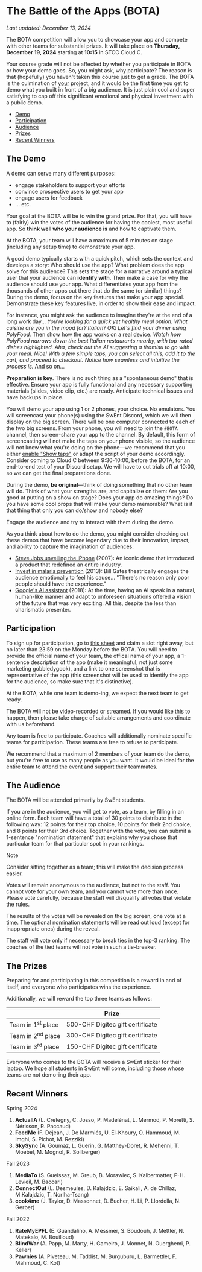 # The Battle of the Apps (BOTA)

_Last updated: December 13, 2024_

The BOTA competition will allow you to showcase your app and compete with other teams for substantial prizes. It will take place on <b>Thursday, December 19, 2024</b> starting at <b>10:15</b> in STCC Cloud C.

Your course grade will not be affected by whether you participate in BOTA or how your demo goes. So, you might ask, why participate? The reason is that (hopefully) you haven't taken this course just to get a grade.
The BOTA is the culmination of <u>your</u> project, and it would be the first time you get to demo what you built in front of a big audience.
It is just plain cool and super satisfying to cap off this significant emotional and physical investment with a public demo.

- [Demo](#the-demo)
- [Participation](#participation)
- [Audience](#the-audience)
- [Prizes](#the-prizes)
- [Recent Winners](#recent-winners)

## The Demo

A demo can serve many different purposes:
- engage stakeholders to support your efforts
- convince prospective users to get your app
- engage users for feedback
- ... etc.

Your goal at the BOTA will be to win the grand prize.
For that, you will have to (fairly) win the votes of the audience for having the coolest, most useful app.
So **think well who your audience is** and how to captivate them.

At the BOTA, your team will have a maximum of 5 minutes on stage (including any setup time) to demonstrate your app. 

A good demo typically starts with a quick pitch, which sets the context and develops a story: Who should use the app? What problem does the app solve for this audience? 
This sets the stage for a narrative around a typical user that your audience can **identify with**.
Then make a case for why the audience should use your app.
What differentiates your app from the thousands of other apps out there that do the same (or similar) things?
During the demo, focus on the key features that make your app special.
Demonstrate these key features live, in order to show their ease and impact.

For instance, you might ask the audience to imagine they're at the end of a long work day... _You're looking for a quick yet healthy meal option.
What cuisine are you in the mood for? Italian? OK!
Let's find your dinner using PolyFood._
Then show how the app works on a real device.
_Watch how PolyFood narrows down the best Italian restaurants nearby, with top-rated dishes highlighted.
Aha, check out the AI suggesting a tiramisu to go with your meal. Nice!
With a few simple taps, you can select all this, add it to the cart, and proceed to checkout.
Notice how seamless and intuitive the process is._ And so on...

**Preparation is key**.
There is no such thing as a "spontaneous demo" that is effective.
Ensure your app is fully functional and any necessary supporting materials (slides, video clip, etc.) are ready.
Anticipate technical issues and have backups in place.

You will demo your app using 1 or 2 phones, your choice.
No emulators.
You will screencast your phone(s) using the SwEnt Discord, which we will then display on the big screen.
There will be one computer connected to each of the two big screens.
From your phone, you will need to join the `#BOTA` channel, then screen-share your app to the channel.
By default, this form of screencasting will not make the taps on your phone visible, so the audience will not know what you're doing on the phone&mdash;we recommend that you either [enable "Show taps"](https://support.screenpal.com/portal/en/kb/articles/show-finger-taps-when-recording-on-your-android-device) or adapt the script of your demo accordingly.
Consider coming to Cloud C between 9:30-10:00, before the BOTA, for an end-to-end test of your Discord setup.
We will have to cut trials off at 10:00, so we can get the final preparations done.

During the demo, **be original**&mdash;think of doing something that no other team will do.
Think of what your strengths are, and capitalize on them: Are you good at putting on a show on stage? Does your app do amazing things? Do you have some cool props that will make your demo memorable?
What is it that thing that only you can do/show and nobody else?

Engage the audience and try to interact with them during the demo.

As you think about how to do the demo, you might consider checking out these demos that have become legendary due to their innovation, impact, and ability to capture the imagination of audiences:
- [Steve Jobs unveiling the iPhone](https://www.youtube.com/watch?v=MnrJzXM7a6o) (2007): An iconic demo that introduced a product that redefined an entire industry. 
- [Invest in malaria prevention](https://youtu.be/ZLkbWUNQbgk?si=YWUxtMmuIRybRJoF&t=235) (2013): Bill Gates theatrically engages the audience emotionally to feel his cause... "There's no reason only poor people should have the experience."
- [Google's AI assistant](https://www.youtube.com/watch?v=D5VN56jQMWM) (2018): At the time, having an AI speak in a natural, human-like manner and adapt to unforeseen situations offered a vision of the future that was very exciting. All this, despite the less than charismatic presenter.


## Participation

To sign up for participation, go to [this sheet](https://docs.google.com/spreadsheets/d/1PFXokDA03V1tDupfZQT8e8qROSqU0c4d3duxX6rcYtw/edit?usp=sharing) and claim a slot right away, but no later than 23:59 on the Monday before the BOTA.
You will need to provide the official name of your team, the offical name of your app, a 1-sentence description of the app (make it meaningful, not just some marketing gobbledygook), and a link to one screenshot that is representative of the app (this screenshot will be used to identify the app for the audience, so make sure that it's distinctive).

At the BOTA, while one team is demo-ing, we expect the next team to get ready.

The BOTA will not be video-recorded or streamed. If you would like this to happen, then please take charge of suitable arrangements and coordinate with us beforehand.

Any team is free to participate.
Coaches will additionally nominate specific teams for participation. These teams are free to refuse to participate.

We recommend that a maximum of 2 members of your team do the demo, but you're free to use as many people as you want.
It would be ideal for the entire team to attend the event and support their teammates.

## The Audience 

The BOTA will be attended primarily by SwEnt students.

If you are in the audience, you will get to vote, as a team, by filling in an online form. Each team will have a total of 30 points to distribute in the following way: 12 points for their top choice, 10 points for their 2nd choice, and 8 points for their 3rd choice. Together with the vote, you can submit a 1-sentence "nomination statement" that explains why you chose that particular team for that particular spot in your rankings.

>[!NOTE]
> Consider sitting together as a team; this will make the decision process easier.

Votes will remain anonymous to the audience, but not to the staff. You cannot vote for your own team, and you cannot vote more than once. Please vote carefully, because the staff will disqualify all votes that violate the rules.

The results of the votes will be revealed on the big screen, one vote at a time. The optional nomination statements will be read out loud (except for inappropriate ones) during the reveal.

The staff will vote only if necessary to break ties in the top-3 ranking.
The coaches of the tied teams will not vote in such a tie-breaker.

## The Prizes

Preparing for and participating in this competition is a reward in and of itself, and everyone who participates wins the experience.

Additionally, we will reward the top three teams as follows:

|                              |   Prize   |
|------------------------------|---------------------------------|
| Team in 1<sup>st</sup> place | 500-CHF Digitec gift certificate |
| Team in 2<sup>nd</sup> place | 300-CHF Digitec gift certificate |
| Team in 3<sup>rd</sup> place | 150-CHF Digitec gift certificate |

Everyone who comes to the BOTA will receive a SwEnt sticker for their laptop. We hope all students in SwEnt will come, including those whose teams are not demo-ing their app.

## Recent Winners

Spring 2024
1. **ActualIA** (L. Cretegny, C. Josso, P. Madelénat, L. Mermod, P. Moretti, S. Nérisson, R. Paccaud)
2. **FeedMe** (F. Déjean, J. De Marmiés, U. El-Khoury, O. Hammoud, M. Imghi, S. Pichot, M. Rezziki)
3. **SkySync** (A. Goumaz, L. Guerin, G. Matthey-Doret, R. Mehenni, T. Moebel, M. Mognol, R. Sollberger)

Fall 2023
1. **MediaTo** (S. Gueissaz, M. Greub, B. Morawiec, S. Kalbermatter, P-H. Levieil, M. Baccari)
2. **ConnectOut** (L. Desmeules, D. Kalajdzic, E. Saikali, A. de Chillaz, M.Kalajdzic, T. Norlha-Tsang)
3. **cook4me** (J. Taylor, D. Massonnet, D. Bucher, H. Li, P. Llordella, N. Gerber)

Fall 2022
1. **RateMyEPFL** (E. Guandalino, A. Messmer, S. Boudouh, J. Mettler, N. Matekalo, M. Bouilloud)
2. **BlindWar** (A. Papp, M. Marty, H. Gameiro, J. Monnet, N. Ouerghemi, P. Keller)
3. **Pawnies** (A. Piveteau, M. Taddist, M. Burguburu, L. Barmettler, F. Mahmoud, C. Kot)
